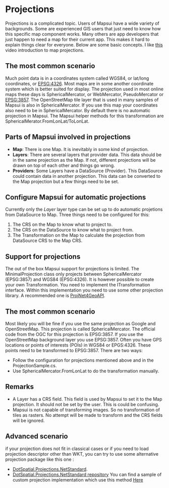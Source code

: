 # Projections

Projections is a complicated topic. Users of Mapsui have a wide 
variety of backgrounds. Some are experienced GIS users that just need to
know how this specific map component works. Many others are app developers that 
just happen to need a map for their current app. This makes it hard to explain
things clear for everyone. Below are some basic concepts. I like [this](https://www.youtube.com/watch?v=kIID5FDi2JQ) video introduction to map projections.

## The most common scenario
Much point data is in a coordinates system called WGS84, or lat/long coordinates, or [EPSG:4326](https://epsg.io/4326). Most maps are in some another coordinate system which is better suited for display. The projection used in most online maps these days is SphericalMercator, or WebMercator, PseudoMercator or [EPSG:3857](https://epsg.io/3857). The OpenStreetMap tile layer that is used in many samples of Mapsui is also in SphericalMercator. If you use this map your coordinates also need to be in SphericalMercator. By default there is no automatic projection in Mapsui. The Mapsui helper methods for this transformation are SphericalMerator.FromLonLat/ToLonLat.

## Parts of Mapsui involved in projections
- **Map**: There is one Map. It is inevitably in some kind of projection.  
- **Layers**: There are several layers that provider data. This data
should be in the same projection as the Map. If not, different projections
will be drawn on top of each other and things go wrong. 
- **Providers**: Some Layers have a DataSource (Provider). This DataSource could contain
data in another projection. This data can be converted to the Map projection
but a few things need to be set.

## Configure Mapsui for automatic projections
Currently only the *Layer* layer type can be set up to do automatic projetions from DataSource to Map. Three things need to be configured for this:
1. The CRS on the Map to know what to project to.
2. The CRS on the DataSource to know what to project from.
3. The Transformation on the Map to calculate the projection from DataSource CRS to
the Map CRS.

## Support for projections
The out of the box Mapsui support for projections is limited. The
MinimalProjection class only projects between SphericalMercator 
(EPSG:3857) and WGS84 (EPSG:4326). It is however possible to create
your own Transformation. You need to implement the ITransformation
interface. Within this implementation you need to use some other 
projection library. A recommended one is [ProjNet4GeoAPI](https://github.com/NetTopologySuite/ProjNet4GeoAPI).

## The most common scenario
Most likely you will be fine if you use the same projection as Google 
and OpenStreetMap. This projection is called SphericalMercator. The 
official code from the OGC for this projection is EPSG:3857. If you use
the OpenStreetMap background layer you use EPSG:3857. Often you have 
GPS locations or points of interests (POIs) in WGS84 or EPGS:4326. These
points need to be transformed to EPSG:3857. There are two ways:
- Follow the configuration for projections mentioned above and in the 
ProjectionSample.cs.
- Use SphericalMercator.FromLonLat to do the transformation manually.

## Remarks
- A Layer has a CRS field. This field is used by Mapsui to set it to the 
Map projection. It should not be set by the user. This is could be confusing.
- Mapsui is not capable of transforming images. So no transformation of tiles 
as rasters. No attempt will be made to transform and the CRS fields will be 
ignored.

## Advanced scenario
if your projection does not fit in classical cases
or if you need to load projection descriptor other than WKT,
you can try to use some alternative projection package like this one : 
- [DotSpatial.Projections.NetStandard](https://www.nuget.org/packages/DotSpatial.Projections.NetStandard).
- [DotSpatial.Projections.NetStandard repository](https://github.com/ststeiger/DotSpatial) 
You can find a sample of custom projection
implementation which use this method [Here](https://gist.github.com/antoineloos/41b4ef5453f4ce52078519f47fbbb4d1)



